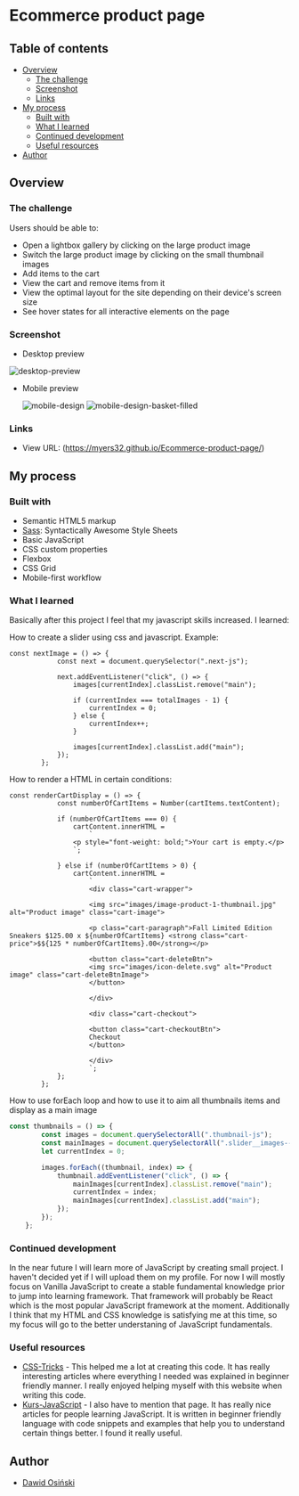 # Ecommerce product page

## Table of contents

- [Overview](#overview)
  - [The challenge](#the-challenge)
  - [Screenshot](#screenshot)
  - [Links](#links)
- [My process](#my-process)
  - [Built with](#built-with)
  - [What I learned](#what-i-learned)
  - [Continued development](#continued-development)
  - [Useful resources](#useful-resources)
- [Author](#author)

## Overview

### The challenge

Users should be able to:

- Open a lightbox gallery by clicking on the large product image
- Switch the large product image by clicking on the small thumbnail images
- Add items to the cart
- View the cart and remove items from it
- View the optimal layout for the site depending on their device's screen size
- See hover states for all interactive elements on the page

### Screenshot
- Desktop preview
  
![desktop-preview](https://github.com/myers32/Ecommerce-product-page/assets/122280628/9cafea54-b015-4fac-8d71-9dd93a012ca1)

- Mobile preview

	![mobile-design](https://github.com/myers32/Ecommerce-product-page/assets/122280628/6e326ed4-272a-45a0-851d-8f459d9a9bbe)
	![mobile-design-basket-filled](https://github.com/myers32/Ecommerce-product-page/assets/122280628/1bbcc045-6ff7-4f18-a60b-8a090c5c9ccb)

### Links

- View URL: (https://myers32.github.io/Ecommerce-product-page/)

## My process

### Built with

- Semantic HTML5 markup
- [Sass](https://sass-lang.com/): Syntactically Awesome Style Sheets 
- Basic JavaScript
- CSS custom properties
- Flexbox
- CSS Grid
- Mobile-first workflow
  
### What I learned
Basically after this project I feel that my javascript skills increased. I learned:

How to create a slider using css and javascript. Example: 
```
const nextImage = () => {
			const next = document.querySelector(".next-js");

			next.addEventListener("click", () => {
				images[currentIndex].classList.remove("main");

				if (currentIndex === totalImages - 1) {
					currentIndex = 0;
				} else {
					currentIndex++;
				}

				images[currentIndex].classList.add("main");
			});
		};
```

How to render a HTML in certain conditions:
```
const renderCartDisplay = () => {
			const numberOfCartItems = Number(cartItems.textContent);

			if (numberOfCartItems === 0) {
				cartContent.innerHTML =
					`
				<p style="font-weight: bold;">Your cart is empty.</p>
				`;

			} else if (numberOfCartItems > 0) {
				cartContent.innerHTML =
					`
					<div class="cart-wrapper">

					<img src="images/image-product-1-thumbnail.jpg" alt="Product image" class="cart-image">

					<p class="cart-paragraph">Fall Limited Edition Sneakers $125.00 x ${numberOfCartItems} <strong class="cart-price">$${125 * numberOfCartItems}.00</strong></p>

					<button class="cart-deleteBtn">
					<img src="images/icon-delete.svg" alt="Product image" class="cart-deleteBtnImage">
					</button>

					</div>

					<div class="cart-checkout">

					<button class="cart-checkoutBtn">
					Checkout
					</button>

					</div>
					`;
			};
		};
```
How to use forEach loop and how to use it to aim all thumbnails items and display as a main image
```js
const thumbnails = () => {
		const images = document.querySelectorAll(".thumbnail-js");
		const mainImages = document.querySelectorAll(".slider__images--image");
		let currentIndex = 0;

		images.forEach((thumbnail, index) => {
			thumbnail.addEventListener("click", () => {
				mainImages[currentIndex].classList.remove("main");
				currentIndex = index;
				mainImages[currentIndex].classList.add("main");
			});
		});
	};
```


### Continued development
In the near future I will learn more of JavaScript by creating small project. I haven't decided yet if I will upload them on my profile. For now I will mostly focus on Vanilla JavaScript to create a stable fundamental knowledge prior to jump into learning framework. That framework will probably be React which is the most popular JavaScript framework at the moment.
Additionally I think that my HTML and CSS knowledge is satisfying me at this time, so my focus will go to the better understaning of JavaScript fundamentals.

### Useful resources

- [CSS-Tricks](https://www.css-tricks.com) - This helped me a lot at creating this code. It has really interesting articles where everything I needed was explained in beginner friendly manner. I really enjoyed helping myself with this website when writing this code.
- [Kurs-JavaScript](https://www.kursjs.pl/) - I also have to mention that page. It has really nice articles for people learning JavaScript. It is written in beginner friendly language with code snippets and examples that help you to understand certain things better. I found it really useful.
  
## Author

- [Dawid Osiński](https://github.com/myers32)

